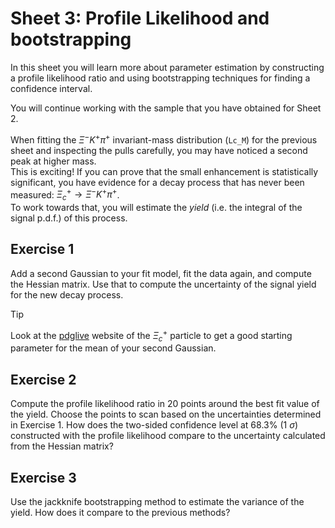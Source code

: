# Sheet 3: Profile Likelihood and bootstrapping

In this sheet you will learn more about parameter estimation by constructing a profile likelihood ratio and using bootstrapping techniques for finding a confidence interval.

You will continue working with the sample that you have obtained for Sheet 2.

When fitting the $\Xi^- K^+ \pi^+$ invariant-mass distribution (`Lc_M`) for the previous sheet and inspecting the pulls carefully, you may have noticed a second peak at higher mass.<br>
This is exciting! If you can prove that the small enhancement is statistically significant, you have evidence for a decay process that has never been measured: $\Xi_c^+ \rightarrow \Xi^- K^+ \pi^+$.<br>
To work towards that, you will estimate the *yield* (i.e. the integral of the signal p.d.f.) of this process.

## Exercise 1

Add a second Gaussian to your fit model, fit the data again, and compute the Hessian matrix. Use that to compute the uncertainty of the signal yield for the new decay process.
> [!TIP]
> Look at the [pdglive](https://pdglive.lbl.gov/Particle.action?init=0&node=S045&home=BXXX040) website of the $\Xi_c^+$ particle to get a good starting parameter for the mean of your second Gaussian.

## Exercise 2

Compute the profile likelihood ratio in 20 points around the best fit value of the yield. Choose the points to scan based on the uncertainties determined in Exercise 1. How does the two-sided confidence level at 68.3% (1 $\sigma$) constructed with the profile likelihood compare to the uncertainty calculated from the Hessian matrix?

## Exercise 3

Use the jackknife bootstrapping method to estimate the variance of the yield. How does it compare to the previous methods?
